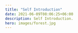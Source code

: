 ```yaml
---
title: "Self Introduction"
date: 2021-06-09T08:06:25+06:00
description: Self Introduction.
hero: images/forest.jpg
---
```


